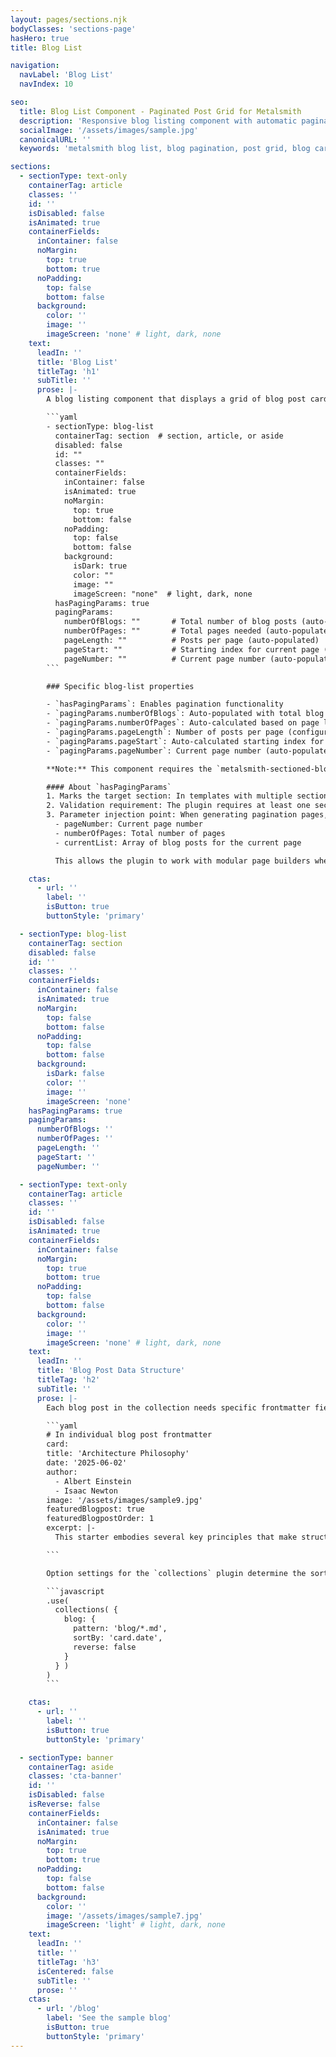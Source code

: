 ```yaml
---
layout: pages/sections.njk
bodyClasses: 'sections-page'
hasHero: true
title: Blog List

navigation:
  navLabel: 'Blog List'
  navIndex: 10

seo:
  title: Blog List Component - Paginated Post Grid for Metalsmith
  description: 'Responsive blog listing component with automatic pagination, card-based layout, and collection support. Display blog posts in an organized grid with Metalsmith.'
  socialImage: '/assets/images/sample.jpg'
  canonicalURL: ''
  keywords: 'metalsmith blog list, blog pagination, post grid, blog cards, collection display, paginated blog, blog archive component, metalsmith collections'

sections:
  - sectionType: text-only
    containerTag: article
    classes: ''
    id: ''
    isDisabled: false
    isAnimated: true
    containerFields:
      inContainer: false
      noMargin:
        top: true
        bottom: true
      noPadding:
        top: false
        bottom: false
      background:
        color: ''
        image: ''
        imageScreen: 'none' # light, dark, none
    text:
      leadIn: ''
      title: 'Blog List'
      titleTag: 'h1'
      subTitle: ''
      prose: |-
        A blog listing component that displays a grid of blog post cards with pagination support. Designed to render collections of blog posts in an organized, accessible format with automatic pagination and responsive layout.

        ```yaml
        - sectionType: blog-list
          containerTag: section  # section, article, or aside
          disabled: false
          id: ""
          classes: ""
          containerFields:
            inContainer: false
            isAnimated: true
            noMargin:
              top: true
              bottom: false
            noPadding:
              top: false
              bottom: false
            background:
              isDark: true
              color: ""
              image: ""
              imageScreen: "none"  # light, dark, none
          hasPagingParams: true
          pagingParams:
            numberOfBlogs: ""       # Total number of blog posts (auto-populated)
            numberOfPages: ""       # Total pages needed (auto-populated)
            pageLength: ""          # Posts per page (auto-populated)
            pageStart: ""           # Starting index for current page (auto-populated)
            pageNumber: ""          # Current page number (auto-populated)
        ```

        ### Specific blog-list properties

        - `hasPagingParams`: Enables pagination functionality
        - `pagingParams.numberOfBlogs`: Auto-populated with total blog count
        - `pagingParams.numberOfPages`: Auto-calculated based on page length
        - `pagingParams.pageLength`: Number of posts per page (configured in plugin)
        - `pagingParams.pageStart`: Auto-calculated starting index for current page
        - `pagingParams.pageNumber`: Current page number (auto-populated from URL)

        **Note:** This component requires the `metalsmith-sectioned-blog-pagination` plugin to calculate and populate pagination parameters automatically.

        #### About `hasPagingParams`
        1. Marks the target section: In templates with multiple sections, hasPagingParams: true identifies which specific section should receive the pagination metadata (page number, total pages, current list of posts).
        2. Validation requirement: The plugin requires at least one section with hasPagingParams: true in the main template file. If missing, it throws an error: "blog.md must contain a section with  hasPagingParams: true" (src/index.js:50-51).
        3. Parameter injection point: When generating pagination pages, the plugin finds the section with hasPagingParams: true and injects the pagination parameters into that section's params object, including:
          - pageNumber: Current page number
          - numberOfPages: Total number of pages
          - currentList: Array of blog posts for the current page

          This allows the plugin to work with modular page builders where content is organized in sections, ensuring pagination data goes to the correct section rather than being added globally.

    ctas:
      - url: ''
        label: ''
        isButton: true
        buttonStyle: 'primary'

  - sectionType: blog-list
    containerTag: section
    disabled: false
    id: ''
    classes: ''
    containerFields:
      inContainer: false
      isAnimated: true
      noMargin:
        top: false
        bottom: false
      noPadding:
        top: false
        bottom: false
      background:
        isDark: false
        color: ''
        image: ''
        imageScreen: 'none'
    hasPagingParams: true
    pagingParams:
      numberOfBlogs: ''
      numberOfPages: ''
      pageLength: ''
      pageStart: ''
      pageNumber: ''

  - sectionType: text-only
    containerTag: article
    classes: ''
    id: ''
    isDisabled: false
    isAnimated: true
    containerFields:
      inContainer: false
      noMargin:
        top: true
        bottom: true
      noPadding:
        top: false
        bottom: false
      background:
        color: ''
        image: ''
        imageScreen: 'none' # light, dark, none
    text:
      leadIn: ''
      title: 'Blog Post Data Structure'
      titleTag: 'h2'
      subTitle: ''
      prose: |-
        Each blog post in the collection needs specific frontmatter fields for the blog-list component to render properly:

        ```yaml
        # In individual blog post frontmatter
        card:
        title: 'Architecture Philosophy'
        date: '2025-06-02'
        author:
          - Albert Einstein
          - Isaac Newton
        image: '/assets/images/sample9.jpg'
        featuredBlogpost: true
        featuredBlogpostOrder: 1
        excerpt: |-
          This starter embodies several key principles that make structured content management both powerful and approachable.

        ```

        Option settings for the `collections` plugin determine the sort order of the cards. In `metalsmith.js`:

        ```javascript
        .use(
          collections( {
            blog: {
              pattern: 'blog/*.md',
              sortBy: 'card.date',
              reverse: false
            }
          } )
        )
        ```

    ctas:
      - url: ''
        label: ''
        isButton: true
        buttonStyle: 'primary'

  - sectionType: banner
    containerTag: aside
    classes: 'cta-banner'
    id: ''
    isDisabled: false
    isReverse: false
    containerFields:
      inContainer: false
      isAnimated: true
      noMargin:
        top: true
        bottom: true
      noPadding:
        top: false
        bottom: false
      background:
        color: ''
        image: '/assets/images/sample7.jpg'
        imageScreen: 'light' # light, dark, none
    text:
      leadIn: ''
      title: ''
      titleTag: 'h3'
      isCentered: false
      subTitle: ''
      prose: ''
    ctas:
      - url: '/blog'
        label: 'See the sample blog'
        isButton: true
        buttonStyle: 'primary'
---
```

